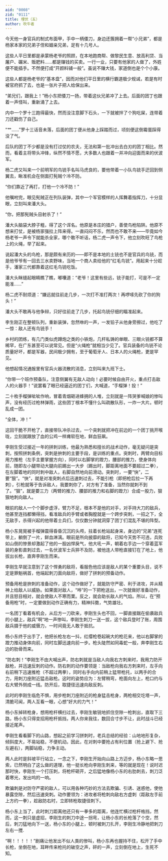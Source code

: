 ```yaml
---
aid: "0008"
zid: "0111"
title: 埋伏（五）
author: 吹牛者
---
```


今天他一身官兵的制式布面甲，手中一柄倭刀，身边还簇拥着一帮“小兄弟”，都是杨家本家的兄弟子侄和姻亲兄弟，足有十几号人。

这些人平日里都是承蒙杨老爷的照顾，在本地跑商帮、做黎民生意、放高利贷、当屠户、碾米、贩肥料……都是赚钱的买卖。一行一业，只要有他家的人做了，外姓便不能插手。不然便打成“开颜料铺一般”。虽说不赚大钱，家道倒也是个个小康。

这些人都是杨老爷的“基本盘”，因而对他们平日里的横行霸道极少规诫，若是有时被官府抓了去，也是一张片子把人给保出来。

“弟兄们，跟我上！”杨小东把倭刀一扬，带着这伙兄弟冲了上去。后面的团丁也跟着一声怪叫，重新涌了上去。

内中一个罗十三跑得最快，然而没注意脚下石头，一下就被拌了个狗吃屎，连带着刀还戳伤了自己。

“艹……”罗十三话音未落，后面的团丁便从他身上踩踏而过，顷刻便这倒霉蛋踩得没了气。

后队的团丁不少都是没有打过仗的农夫，无法和第一批冲出去白刃的团丁相比。然而，看着主将带头冲锋，纵然不情不愿，大多数人也跟着一并冲向迎面而来的伏波军。

杨二虎又叫来一个前明军的鸟铳手名叫马虎良的，要他带着一小队鸟铳手迂回到侧翼去，瞅准机会在侧面打髡贼个冷不防。

“你们靠近了再打，打他一个冷不防！”

他嘱咐完，眼见髡贼正在列队装弹，其中一个军官模样的人挥舞着指挥刀，十分显眼，立刻叫来潘大头。

“你，把那髡贼头目射杀了！”

潘大头脑袋大脖子粗，得了这个诨名。他原是本庄的猎户，善使鸟枪陷阱。他原不想来打仗，是被杨家强拉上阵来得。一直闷闷不乐，然而也不敢不来――毕竟如今杨老爷一声令下就能杀全家，哪个敢不听话，杨二虎一声令下，他立刻吹旺了鸟枪上的火绳，举了起来。

说起潘大头的鸟枪，那是颇有来历的――即不是本地的土铳也不是官兵的鸟铳，而是他爷爷有一回去三水卖野味，当地一个商人卖给他的“红毛鸟铳”。用起来十分趁手，潘家三代都靠着这红毛鸟铳吃饭。

潘大头眯缝起眼睛瞧了瞧，嘟囔道：“老爷！这里有些远，铳子能打，可是不一定能准……”

杨二虎不耐烦道：“嫌远就往前走几步，一次打不准打两次！再啰嗦先砍了你的狗头！”

潘大头不敢再与他争辩，只好往前走了几步，托起鸟铳仔细的瞄准起来。

李生刚正在整顿队列，重新装弹，忽然咻的一声，一发铅子从他身旁擦过，他吃了一惊：敌人还有鸟铳手！

乡村的团练，有几门类似虎蹲炮之类的小铁炮，几杆私铸的单眼、三眼火铳都不算稀罕，在广东甚至可以说常见。但是“火绳枪”就相当少见了。官兵装备的鸟铳不论质量好坏，都是军器，民间极少拥有，至于葡萄牙人、日本人的火绳枪，更是罕见。

他想起情况通报里有官兵火器流散的消息，立刻叫来九班下士。

“你带一个班作预备队，注意侧翼有无敌人动向！必要时候自由开火，重点打击敌人的火器手！”说罢看了眼已经逼近的团丁们，大喊道，“手榴弹！投！”

二十枚手榴弹呲呲作响，冒着青烟砸进蜂拥的人堆，立刻就是一阵哭爹喊娘的惨叫声，没有经历过枪林弹雨，这些团丁根本不懂什么叫疏散队形，一炸一大片。顿时乱成一团。

“全体，冲！”

这回干脆不开枪了，直接带队冲杀过去，一个突刺就把冲在前边的一个团丁挑开喉咙，立刻就跟放了血的公鸡一样瘫软在地，鲜血狂飙。

李刚生受过接近一年的拼刺训练，他最为熟悉和擅长的战术动作，毫无疑问是突刺，按照拼刺条例，突刺是拚刺的主要手段，是训练的重点。突刺时，两臂向目标用力推枪（左手主要掌握方向），同时以右脚掌的蹬力，腰部的推力，使身体向前，随即左小腿带动大腿向前踢出一大步（踢出时，脚距离地面不要超过二拳），在左脚着地的同时刺中敌人，右脚自然地向前滑动。突刺时，一要“快”，二要“狠”。“快”，就是对准突刺点后迅速刺过去，不能引枪（即把枪后拉一下再刺），引枪就等于告诉敌人，我要刺你了，对方有了准备，当然你就刺不到了。“狠”，就是要三力（两臂的推力、腰部的推力和右脚的蹬力）合成一股力，狠狠地刺向敌人。

眼前的敌人一个个脚步虚浮，臂力不足，根本不是他的对手，对手持大刀的敌兵，他甚至连挡都懒得挡，看准敌兵的手臂或者胸膛就是一个跨步突刺，一招之下，全无敌手，杀得兴起的他带着士兵们，仅仅数分钟就洞穿了团丁们混乱不堪的阵型。

杨小东晃晃被手榴弹震得昏昏沉沉的头颅，拄着长枪站起身来，身边的“兄弟”连死带上，躺倒了一片，鲜血淋漓。眼前是所向披靡的敌将，已知今天势不可违，兵败如山倒的惨景却激起了他的一股凶悍戾气，他大吼一声，朝着右手边一个穿着蓝军装的身影直刺过去，一名伏波军士兵猝不及防，被他连人带枪直接钉在了地上，他拔出长枪，直奔李刚生而来。

李刚生早就注意到了这个悍勇的敌将，看服色他应该是敌人的某个重要头目，说不定是罪魁祸首，他端起刺刀面向敌将，做好了拼刺的预备动作。

预备用枪是拚刺的准备动作，这个动作做好了，就能防守严密、利于进攻，并从精神上给敌人以威胁。如果面对敌人，“哗”的一下把枪送出，一次就做好准备动作，并且怒目相对，就会使敌人不寒而栗。反之，就会助长敌人的气焰。所以，在“预备用枪”时，一定要做到动作正确有力，精神抖擞，气势雄壮。

一名团丁看着有机会，从后方一刀砍来，李刚生头也不回，一脚直接踹在偷袭敌兵的小腿上，敌兵”啊“地一声惨叫，李刚生刺刀一送一拔，这个敌兵登时了账，周围敌兵摄于他的威慑力，一时间竟无人敢于抵抗。

杨小东终于出手了，他把长枪左右一抖，红缨枪卷起碗大的枪花来，他以右脚掌的蹬力推动身体向前，同时左脚迅速向前一步。枪头陡然如同毒蛇一般，奔李刚生右边的肋骨而来。

“防右刺！”李刚生不由大喊出声，防右刺就是当敌人向我右方刺来时，我用力防开敌枪，并迅速反刺的动作。防右刺的动作要领是：当敌枪向我右方刺来时，左手向右前稍下迅速推枪（不超过两拳），同时右手向内前稍上猛带枪托，以两手的合力，用刺刀座附近猛击敌枪。这时的姿势应为：左臂稍弯，枪面向左上，枪口约与右大臂外侧成一线。防开后，取捷径迅速向敌反刺。

此时的李刚生临危不惧，用步枪刺刀座附近的枪身猛击枪身，两枪相交圪塔一声，清脆可闻，两人互看一眼，心想”好大的力气！“

杨小东掉转枪身，想用枪杆横扫过去，李刚生敏锐地抓住空隙一枪刺出，直取下三路，杨小东只得变招用枪杆抵挡，两人你来我往，数回合寸步不让，此时战斗已经接近尾声。

李刚生看看脚下的山路，想起之前学习拼刺时，老兵总结的经验：山地地形复杂，倾斜度大，不易站稳，不便机动。因此，在对刺中要抢占有利位置（抢上避下、抢左避右），两脚站稳，力争主动。

两人此时是斜坡平行站立，一念之下，李刚生开始向山路上方迈步，杨小东略一思索，已然明白了这么做的道理，他一挺长枪向李刚生刺来，等的就是现在！说时迟那时快，李刚生一个打压刺，将枪杆砸开，之后猛地像杨小东的右肋刺去，刺刀泛着寒光，发出呜的一响。

欺骗刺是对防守严密的敌人，可以用各种巧妙的方法去欺骗、引诱、迷惑他，使他暴露空隙，然后迅速突刺。动作要领为：进攻者将枪刺向敌右方虚刺（距敌左手前上方约一拳），趁敌防右时，立即转枪取捷径刺下。

杨小东上当了，此时刺刀距离他还只有一拳多的距离，他连忙横过枪杆格挡，然而，这一刺只是虚招，李刚生的刺刀中途一拐弯，让杨小东的长枪落了个空，然后，刺刀猛地向下一送，杨小东的小腿上，顿时被刺刀扎开，李刚生冷静地把刺刀左右一搅.

“啊！！！！！”剧痛让他发出不似人类的惨叫，杨小东再也握持不住，松开了手中长枪，坐倒在地，耳畔传来枪托的破空之声，砰的一声，立刻倒在地上，生死不知。
